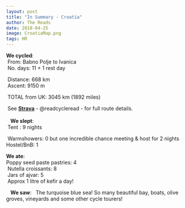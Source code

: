```yaml
---
layout: post
title: "In Summary - Croatia"
author: The Reads
date: 2018-04-25
image: CroatiaMap.png
tags: HR
---
```


**We cycled**:  
  From: Babno Polje to Ivanica   
  No. days: 11 + 1 rest day  
  
  Distance: 668 km  
  Ascent: 9150 m    
  
  TOTAL from UK: 3045 km (1892 miles)  
  
  See [**Strava**](https://www.strava.com/athletes/readcycleread) - @readcycleread - for full route details.  
    
  
  **We slept**:  
  Tent : 9 nights   
  
  Warmshowers: 0 but one incredible chance meeting & host for 2 nights  
  Hostel/BnB: 1  
    
  **We ate**:  
  Poppy seed paste pastries: 4  
  Nutella croissants: 8    
  Jars of ajvar: 5  
  Approx 1 litre of kefir a day!  
  
  
  **We saw**:  
  The turquoise blue sea! So many beautiful bay, boats, olive groves, vineyards and some other cycle tourers!   
